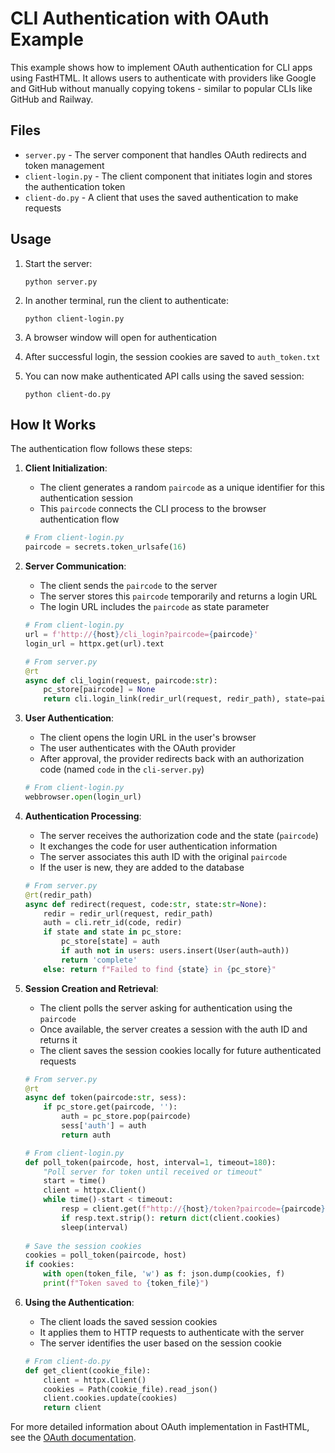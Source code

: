 # CLI Authentication with OAuth Example

This example shows how to implement OAuth authentication for CLI apps using FastHTML.
It allows users to authenticate with providers like Google and GitHub without manually copying tokens - similar to popular CLIs like GitHub and Railway.

## Files

- `server.py` - The server component that handles OAuth redirects and token management
- `client-login.py` - The client component that initiates login and stores the authentication token
- `client-do.py` - A client that uses the saved authentication to make requests

## Usage

1. Start the server:
   ```
   python server.py
   ```

2. In another terminal, run the client to authenticate:
   ```
   python client-login.py
   ```

3. A browser window will open for authentication
4. After successful login, the session cookies are saved to `auth_token.txt`
5. You can now make authenticated API calls using the saved session:
   ```
   python client-do.py
   ```

## How It Works

The authentication flow follows these steps:

1. **Client Initialization**: 
   - The client generates a random `paircode` as a unique identifier for this authentication session
   - This `paircode` connects the CLI process to the browser authentication flow

   ```python
   # From client-login.py
   paircode = secrets.token_urlsafe(16)
   ```

2. **Server Communication**:
   - The client sends the `paircode` to the server
   - The server stores this `paircode` temporarily and returns a login URL
   - The login URL includes the `paircode` as state parameter

   ```python
   # From client-login.py
   url = f'http://{host}/cli_login?paircode={paircode}'
   login_url = httpx.get(url).text
   ```

   ```python
   # From server.py
   @rt
   async def cli_login(request, paircode:str):
       pc_store[paircode] = None
       return cli.login_link(redir_url(request, redir_path), state=paircode)
   ```

3. **User Authentication**:
   - The client opens the login URL in the user's browser
   - The user authenticates with the OAuth provider
   - After approval, the provider redirects back with an authorization code (named `code` in the `cli-server.py`)

   ```python
   # From client-login.py
   webbrowser.open(login_url)
   ```

4. **Authentication Processing**:
   - The server receives the authorization code and the state (`paircode`)
   - It exchanges the code for user authentication information
   - The server associates this auth ID with the original `paircode`
   - If the user is new, they are added to the database

   ```python
   # From server.py
   @rt(redir_path)
   async def redirect(request, code:str, state:str=None):
       redir = redir_url(request, redir_path)
       auth = cli.retr_id(code, redir)
       if state and state in pc_store:
           pc_store[state] = auth
           if auth not in users: users.insert(User(auth=auth))
           return 'complete'
       else: return f"Failed to find {state} in {pc_store}"
   ```

5. **Session Creation and Retrieval**:
   - The client polls the server asking for authentication using the `paircode`
   - Once available, the server creates a session with the auth ID and returns it
   - The client saves the session cookies locally for future authenticated requests

   ```python
   # From server.py
   @rt
   async def token(paircode:str, sess):
       if pc_store.get(paircode, ''):
           auth = pc_store.pop(paircode)
           sess['auth'] = auth
           return auth
   ```

   ```python
   # From client-login.py
   def poll_token(paircode, host, interval=1, timeout=180):
       "Poll server for token until received or timeout"
       start = time()
       client = httpx.Client()
       while time()-start < timeout:
           resp = client.get(f"http://{host}/token?paircode={paircode}").raise_for_status()
           if resp.text.strip(): return dict(client.cookies)
           sleep(interval)
           
   # Save the session cookies
   cookies = poll_token(paircode, host)
   if cookies:
       with open(token_file, 'w') as f: json.dump(cookies, f)
       print(f"Token saved to {token_file}")
   ```

6. **Using the Authentication**:
   - The client loads the saved session cookies
   - It applies them to HTTP requests to authenticate with the server
   - The server identifies the user based on the session cookie

   ```python
   # From client-do.py
   def get_client(cookie_file):
       client = httpx.Client()
       cookies = Path(cookie_file).read_json()
       client.cookies.update(cookies)
       return client
   ```

For more detailed information about OAuth implementation in FastHTML, see the [OAuth documentation](https://fastht.ml/docs/explains/oauth.html).